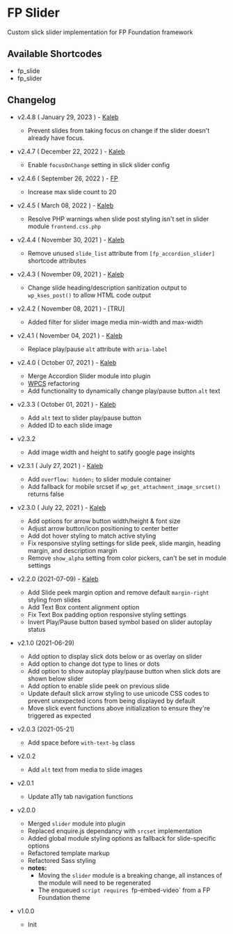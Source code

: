 # FP Slider

Custom slick slider implementation for FP Foundation framework

## Available Shortcodes
- fp_slide
- fp_slider

## Changelog

- v2.4.8 ( January 29, 2023 ) - [Kaleb](https://github.com/brainfork)
	- Prevent slides from taking focus on change if the slider doesn't already have focus.

- v2.4.7 ( December 22, 2022 ) - [Kaleb](https://github.com/brainfork)
	- Enable `focusOnChange` setting in slick slider config

- v2.4.6 ( September 26, 2022 ) - [FP](https://github.com/flowpress)
	- Increase max slide count to 20

- v2.4.5 ( March 08, 2022 ) - [Kaleb](https://github.com/brainfork)
	- Resolve PHP warnings when slide post styling isn't set in slider module `frontend.css.php`

- v2.4.4 ( November 30, 2021 ) - [Kaleb](https://github.com/brainfork)
	- Remove unused `slide_list` attribute from `[fp_accordion_slider]` shortcode attributes

- v2.4.3 ( November 09, 2021 ) - [Kaleb](https://github.com/brainfork)
	- Change slide heading/description sanitization output to `wp_kses_post()` to allow HTML code output

- v2.4.2 ( November 08, 2021 ) - [TRU]
	- Added filter for slider image media min-width and max-width

- v2.4.1 ( November 04, 2021 ) - [Kaleb](https://github.com/brainfork)
	- Replace play/pause `alt` attribute with `aria-label`

- v2.4.0 ( October 07, 2021 ) - [Kaleb](https://github.com/brainfork)
	- Merge Accordion Slider module into plugin
	- [WPCS](https://make.wordpress.org/core/handbook/best-practices/coding-standards/) refactoring
	- Add functionality to dynamically change play/pause button `alt` text

- v2.3.3 ( October 01, 2021 ) - [Kaleb](https://github.com/brainfork)
	- Add `alt` text to slider play/pause button
	- Added ID to each slide image

- v2.3.2
	- Add image width and height to satify google page insights

- v2.3.1 ( July 27, 2021 ) - [Kaleb](https://github.com/brainfork)
	- Add `overflow: hidden;` to slider module container
	- Add fallback for mobile srcset if `wp_get_attachment_image_srcset()` returns false

- v2.3.0 ( July 22, 2021 ) - [Kaleb](https://github.com/brainfork)
	- Add options for arrow button width/height & font size
	- Adjust arrow button/icon positioning to center better
	- Add dot hover styling to match active styling
	- Fix responsive styling settings for slide peek, slide margin, heading margin, and description margin
	- Remove `show_alpha` setting from color pickers, can't be set in module settings

- v2.2.0 (2021-07-09) - [Kaleb](https://github.com/brainfork)
	- Add Slide peek margin option and remove default `margin-right` styling from slides
	- Add Text Box content alignment option
	- Fix Text Box padding option responsive styling settings
	- Invert Play/Pause button based symbol based on slider autoplay status

- v2.1.0 (2021-06-29)
	- Add option to display slick dots below or as overlay on slider
	- Add option to change dot type to lines or dots
	- Add option to show autoplay play/pause button when slick dots are shown below slider
	- Add option to enable slide peek on previous slide
	- Update default slick arrow styling to use unicode CSS codes to prevent unexpected icons from being displayed by default
	- Move slick event functions above initialization to ensure they're triggered as expected

- v2.0.3 (2021-05-21)
	- Add space before `with-text-bg` class

- v2.0.2
	- Add `alt` text from media to slide images

- v2.0.1
	- Update a11y tab navigation functions

- v2.0.0
	- Merged `slider` module into plugin
	- Replaced enquire.js dependancy with `srcset` implementation
	- Added global module styling options as fallback for slide-specific options
	- Refactored template markup
	- Refactored Sass styling
	- **notes:**
		- Moving the `slider` module is a breaking change, all instances of the module will need to be regenerated
		- The enqueued `script requires `fp-embed-video` from a FP Foundation theme

- v1.0.0
	- Init
